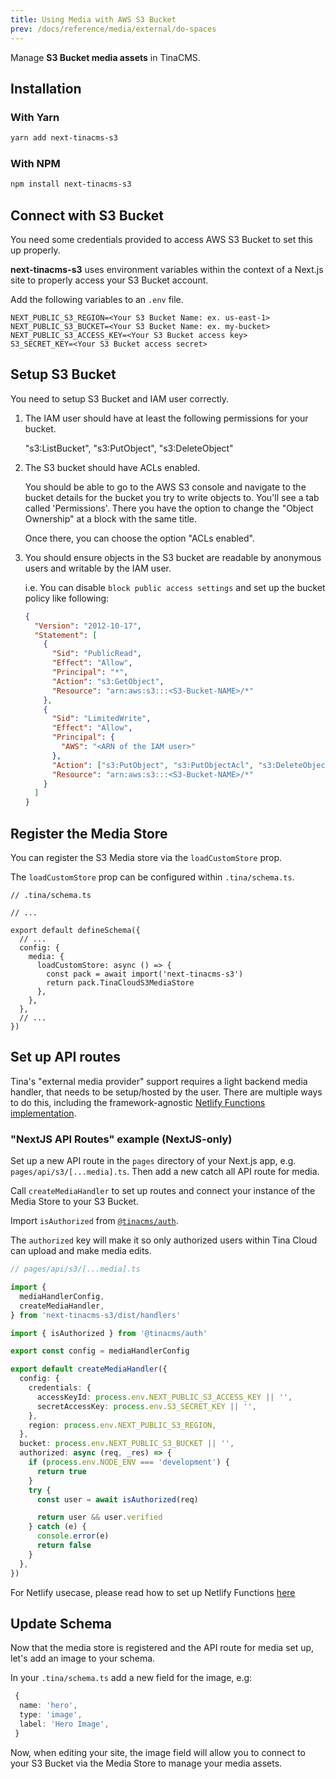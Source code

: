 ```yaml
---
title: Using Media with AWS S3 Bucket
prev: /docs/reference/media/external/do-spaces
---
```


Manage **S3 Bucket media assets** in TinaCMS.

## Installation

### With Yarn

```bash
yarn add next-tinacms-s3
```

### With NPM

```bash
npm install next-tinacms-s3
```

## Connect with S3 Bucket

You need some credentials provided to access AWS S3 Bucket to set this up properly.

**next-tinacms-s3** uses environment variables within the context of a Next.js site to properly access your S3 Bucket account.

Add the following variables to an `.env` file.

```
NEXT_PUBLIC_S3_REGION=<Your S3 Bucket Name: ex. us-east-1>
NEXT_PUBLIC_S3_BUCKET=<Your S3 Bucket Name: ex. my-bucket>
NEXT_PUBLIC_S3_ACCESS_KEY=<Your S3 Bucket access key>
S3_SECRET_KEY=<Your S3 Bucket access secret>
```

## Setup S3 Bucket

You need to setup S3 Bucket and IAM user correctly.

1. The IAM user should have at least the following permissions for your bucket.

   "s3:ListBucket",
   "s3:PutObject",
   "s3:DeleteObject"

2) The S3 bucket should have ACLs enabled.

   You should be able to go to the AWS S3 console and navigate to the bucket details for the bucket you try to write objects to. You'll see a tab called 'Permissions'. There you have the option to change the "Object Ownership" at a block with the same title.

   Once there, you can choose the option "ACLs enabled".

3. You should ensure objects in the S3 bucket are readable by anonymous users and writable by the IAM user.

   i.e. You can disable `block public access settings` and set up the bucket policy like following:

   ```json
   {
     "Version": "2012-10-17",
     "Statement": [
       {
         "Sid": "PublicRead",
         "Effect": "Allow",
         "Principal": "*",
         "Action": "s3:GetObject",
         "Resource": "arn:aws:s3:::<S3-Bucket-NAME>/*"
       },
       {
         "Sid": "LimitedWrite",
         "Effect": "Allow",
         "Principal": {
           "AWS": "<ARN of the IAM user>"
         },
         "Action": ["s3:PutObject", "s3:PutObjectAcl", "s3:DeleteObject"],
         "Resource": "arn:aws:s3:::<S3-Bucket-NAME>/*"
       }
     ]
   }
   ```

## Register the Media Store

You can register the S3 Media store via the `loadCustomStore` prop.

The `loadCustomStore` prop can be configured within `.tina/schema.ts`.

```tsx
// .tina/schema.ts

// ...

export default defineSchema({
  // ...
  config: {
    media: {
      loadCustomStore: async () => {
        const pack = await import('next-tinacms-s3')
        return pack.TinaCloudS3MediaStore
      },
    },
  },
  // ...
})
```

## Set up API routes

Tina's "external media provider" support requires a light backend media handler, that needs to be setup/hosted by the user. There are multiple ways to do this, including the framework-agnostic [Netlify Functions implementation](/docs/reference/media/external/authentication/#netlify).

### "NextJS API Routes" example (NextJS-only)

Set up a new API route in the `pages` directory of your Next.js app, e.g. `pages/api/s3/[...media].ts`.
Then add a new catch all API route for media.

Call `createMediaHandler` to set up routes and connect your instance of the Media Store to your S3 Bucket.

Import `isAuthorized` from [`@tinacms/auth`](https://github.com/tinacms/tinacms/tree/main/packages/%40tinacms/auth).

The `authorized` key will make it so only authorized users within Tina Cloud can upload and make media edits.

```ts
// pages/api/s3/[...media].ts

import {
  mediaHandlerConfig,
  createMediaHandler,
} from 'next-tinacms-s3/dist/handlers'

import { isAuthorized } from '@tinacms/auth'

export const config = mediaHandlerConfig

export default createMediaHandler({
  config: {
    credentials: {
      accessKeyId: process.env.NEXT_PUBLIC_S3_ACCESS_KEY || '',
      secretAccessKey: process.env.S3_SECRET_KEY || '',
    },
    region: process.env.NEXT_PUBLIC_S3_REGION,
  },
  bucket: process.env.NEXT_PUBLIC_S3_BUCKET || '',
  authorized: async (req, _res) => {
    if (process.env.NODE_ENV === 'development') {
      return true
    }
    try {
      const user = await isAuthorized(req)

      return user && user.verified
    } catch (e) {
      console.error(e)
      return false
    }
  },
})
```

For Netlify usecase, please read how to set up Netlify Functions [here](/docs/reference/media/external/authentication/#netlify)

## Update Schema

Now that the media store is registered and the API route for media set up, let's add an image to your schema.

In your `.tina/schema.ts` add a new field for the image, e.g:

```ts
 {
  name: 'hero',
  type: 'image',
  label: 'Hero Image',
 }
```

Now, when editing your site, the image field will allow you to connect to your S3 Bucket via the Media Store to manage your media assets.
